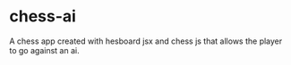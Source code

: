 # chess-ai
A chess app created with hesboard jsx and chess js that allows the player to go against an ai.
